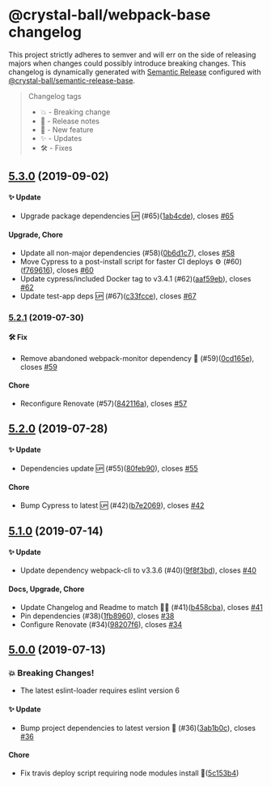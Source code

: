 # @crystal-ball/webpack-base changelog

This project strictly adheres to semver and will err on the side of releasing majors when
changes could possibly introduce breaking changes. This changelog is dynamically generated
with [Semantic Release](https://semantic-release.gitbook.io/semantic-release/) configured
with [@crystal-ball/semantic-release-base](https://github.com/crystal-ball/semantic-release-base).

> Changelog tags
>
> - 💥 - Breaking change
> - 🔖 - Release notes
> - 💖 - New feature
> - ✨ - Updates
> - 🛠 - Fixes


## [5.3.0](https://github.com/crystal-ball/webpack-base/compare/v5.2.1...v5.3.0) (2019-09-02)


#### ✨ Update

* Upgrade package dependencies 🆙 (#65)([1ab4cde](https://github.com/crystal-ball/webpack-base/commit/1ab4cdea36e3ed661479419d72a0a7b27d783e5e)), closes [#65](https://github.com/crystal-ball/webpack-base/issue/65)

#### Upgrade, Chore

* Update all non-major dependencies (#58)([0b6d1c7](https://github.com/crystal-ball/webpack-base/commit/0b6d1c742da6db4688652f95956103f07479462f)), closes [#58](https://github.com/crystal-ball/webpack-base/issue/58)
* Move Cypress to a post-install script for faster CI deploys ⚙️ (#60)([f769616](https://github.com/crystal-ball/webpack-base/commit/f76961602f704274232641fd2013fb3ff9e23ea5)), closes [#60](https://github.com/crystal-ball/webpack-base/issue/60)
* Update cypress/included Docker tag to v3.4.1 (#62)([aaf59eb](https://github.com/crystal-ball/webpack-base/commit/aaf59eb585825cd087292ab19f00832292449049)), closes [#62](https://github.com/crystal-ball/webpack-base/issue/62)
* Update test-app deps 🆙 (#67)([c33fcce](https://github.com/crystal-ball/webpack-base/commit/c33fccea28fd72fda5311fc921c1c8b351d055e1)), closes [#67](https://github.com/crystal-ball/webpack-base/issue/67)

### [5.2.1](https://github.com/crystal-ball/webpack-base/compare/v5.2.0...v5.2.1) (2019-07-30)


#### 🛠 Fix

* Remove abandoned webpack-monitor dependency 🔧 (#59)([0cd165e](https://github.com/crystal-ball/webpack-base/commit/0cd165ef93b0c1aab1aa6baef6f8b3da2139a38d)), closes [#59](https://github.com/crystal-ball/webpack-base/issue/59)

#### Chore

* Reconfigure Renovate (#57)([842116a](https://github.com/crystal-ball/webpack-base/commit/842116a8be57ba1ba673833c513270959790c144)), closes [#57](https://github.com/crystal-ball/webpack-base/issue/57)

## [5.2.0](https://github.com/crystal-ball/webpack-base/compare/v5.1.0...v5.2.0) (2019-07-28)


#### ✨ Update

* Dependencies update 🆙 (#55)([80feb90](https://github.com/crystal-ball/webpack-base/commit/80feb90f826883ffd4b6257635c12e0fc489c204)), closes [#55](https://github.com/crystal-ball/webpack-base/issue/55)

#### Chore

* Bump Cypress to latest 🆙 (#42)([b7e2069](https://github.com/crystal-ball/webpack-base/commit/b7e2069a6cba6d81a08248cba20cac99fc719b7e)), closes [#42](https://github.com/crystal-ball/webpack-base/issue/42)

## [5.1.0](https://github.com/crystal-ball/webpack-base/compare/v5.0.0...v5.1.0) (2019-07-14)


#### ✨ Update

* Update dependency webpack-cli to v3.3.6 (#40)([9f8f3bd](https://github.com/crystal-ball/webpack-base/commit/9f8f3bd4e0e6e4da65b5d92e036cbd184aa2b4b2)), closes [#40](https://github.com/crystal-ball/webpack-base/issue/40)

#### Docs, Upgrade, Chore

* Update Changelog and Readme to match 🔮✨ (#41)([b458cba](https://github.com/crystal-ball/webpack-base/commit/b458cba8c851ab0ce751ae5a40a97ac0f3422f00)), closes [#41](https://github.com/crystal-ball/webpack-base/issue/41)
* Pin dependencies (#38)([1fb8960](https://github.com/crystal-ball/webpack-base/commit/1fb89601410c13374c34d0d7ec3f69c5d0b9d12e)), closes [#38](https://github.com/crystal-ball/webpack-base/issue/38)
* Configure Renovate (#34)([98207f6](https://github.com/crystal-ball/webpack-base/commit/98207f6ae6e11f3f25314693c86ce3ad60e05c47)), closes [#34](https://github.com/crystal-ball/webpack-base/issue/34)

## [5.0.0](https://github.com/crystal-ball/webpack-base/compare/v4.3.0...v5.0.0) (2019-07-13)


### 💥 Breaking Changes!

* The latest eslint-loader requires eslint version 6


#### ✨ Update

* Bump project dependencies to latest version 💖 (#36)([3ab1b0c](https://github.com/crystal-ball/webpack-base/commit/3ab1b0c5d5d7d0862a611ee2578f724af3af0479)), closes [#36](https://github.com/crystal-ball/webpack-base/issue/36)

#### Chore

* Fix travis deploy script requiring node modules install 🔧([5c153b4](https://github.com/crystal-ball/webpack-base/commit/5c153b4dddd0eb22928da06b3f1532e0047cfbc2))
